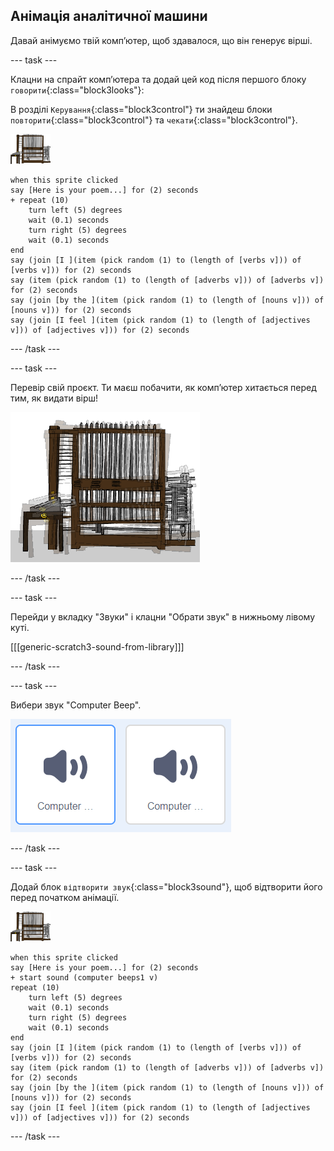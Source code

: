 ## Анімація аналітичної машини

Давай анімуємо твій комп’ютер, щоб здавалося, що він генерує вірші.

\--- task \---

Клацни на спрайт комп’ютера та додай цей код після першого блоку `говорити`{:class="block3looks"}:

В розділі `Керування`{:class="block3control"} ти знайдеш блоки `повторити`{:class="block3control"} та `чекати`{:class="block3control"}.

![спрайт комп’ютера](images/computer-sprite.png)

```blocks3
when this sprite clicked
say [Here is your poem...] for (2) seconds
+ repeat (10)
    turn left (5) degrees
    wait (0.1) seconds
    turn right (5) degrees
    wait (0.1) seconds  
end
say (join [I ](item (pick random (1) to (length of [verbs v])) of [verbs v])) for (2) seconds
say (item (pick random (1) to (length of [adverbs v])) of [adverbs v]) for (2) seconds
say (join [by the ](item (pick random (1) to (length of [nouns v])) of [nouns v])) for (2) seconds
say (join [I feel ](item (pick random (1) to (length of [adjectives v])) of [adjectives v])) for (2) seconds
```

\--- /task \---

\--- task \---

Перевір свій проєкт. Ти маєш побачити, як комп’ютер хитається перед тим, як видати вірш!

![спрайт комп’ютера, що хитається](images/poetry-animate-test.png)

\--- /task \---

\--- task \---

Перейди у вкладку "Звуки" і клацни "Обрати звук" в нижньому лівому куті.

[[[generic-scratch3-sound-from-library]]]

\--- /task \---

\--- task \---

Вибери звук "Computer Beep".

![звуки computer beeps 1 та 2 в бібліотеці звуків](images/poetry-beeps.png)

\--- /task \---

\--- task \---

Додай блок `відтворити звук`{:class="block3sound"}, щоб відтворити його перед початком анімації.

![спрайт комп’ютера](images/computer-sprite.png)

```blocks3
when this sprite clicked
say [Here is your poem...] for (2) seconds
+ start sound (computer beeps1 v)
repeat (10)
    turn left (5) degrees
    wait (0.1) seconds
    turn right (5) degrees
    wait (0.1) seconds  
end
say (join [I ](item (pick random (1) to (length of [verbs v])) of [verbs v])) for (2) seconds
say (item (pick random (1) to (length of [adverbs v])) of [adverbs v]) for (2) seconds
say (join [by the ](item (pick random (1) to (length of [nouns v])) of [nouns v])) for (2) seconds
say (join [I feel ](item (pick random (1) to (length of [adjectives v])) of [adjectives v])) for (2) seconds
```

\--- /task \---